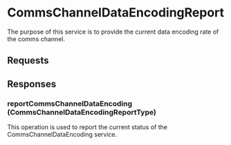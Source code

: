 # CommsChannelDataEncodingReport
The purpose of this service is to provide the current data encoding rate of the comms channel.

## Requests

## Responses
### reportCommsChannelDataEncoding (CommsChannelDataEncodingReportType)
This operation is used to report the current status of the CommsChannelDataEncoding service.
